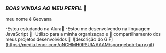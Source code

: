 ### *BOAS VINDAS AO MEU PERFIL* 🖤

meu nome é Geovana

-Estou estudando na Alura🖤
-Estou me desenvolvendo na linguagem JavaScript 🖤
-Utilizo para a minha organizaçao e 🖤
compartilhamento dos meus projetos desenvolvidos 🖤
![descrição do GIF] (https://media.tenor.com/oNCHMH0RSUIAAAAM/spongebob-bury.gif)
